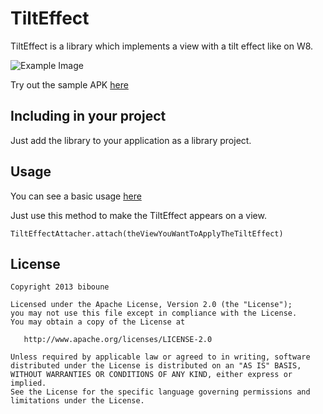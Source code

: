 TiltEffect
==================

TiltEffect is a library which implements a view with a tilt effect like on W8. 

![Example Image][1]

Try out the sample APK [here][2]

Including in your project
-------------------------

Just add the library to your application as a library project.

Usage
---------

You can see a basic usage [here][3]

Just use this method to make the TiltEffect appears on a view.

    TiltEffectAttacher.attach(theViewYouWantToApplyTheTiltEffect)

License
-----------

    Copyright 2013 biboune

    Licensed under the Apache License, Version 2.0 (the "License");
    you may not use this file except in compliance with the License.
    You may obtain a copy of the License at

       http://www.apache.org/licenses/LICENSE-2.0

    Unless required by applicable law or agreed to in writing, software
    distributed under the License is distributed on an "AS IS" BASIS,
    WITHOUT WARRANTIES OR CONDITIONS OF ANY KIND, either express or implied.
    See the License for the specific language governing permissions and
    limitations under the License.
  
 [1]: https://raw.github.com/biboune/TiltEffect/master/graphics/TiltEffect.gif
 [2]: https://github.com/biboune/TiltEffect/blob/master/TiltEffect-debug-unaligned.apk
 [3]: https://github.com/biboune/TiltEffect/blob/master/TiltEffect/src/main/java/com/fourmob/tilteffect/MainActivity.java
